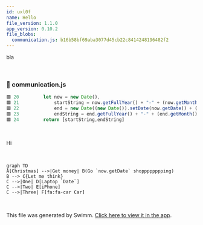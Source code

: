 ```yaml
---
id: uxl0f
name: Hello
file_version: 1.1.0
app_version: 0.10.2
file_blobs:
  communication.js: b16b58bf69aba3077d45cb22c8414248196482f2
---
```


bla

<br/>


<!-- NOTE-swimm-snippet: the lines below link your snippet to Swimm -->
### 📄 communication.js
```javascript
🟩 20         let now = new Date(),
🟩 21             startString = now.getFullYear() + "-" + (now.getMonth() + 1) + "-" + (now.getDate()),
🟩 22             end = new Date((new Date()).setDate(now.getDate() + (range || 7))),
🟩 23             endString = end.getFullYear() + "-" + (end.getMonth() + 1) + "-" + (end.getDate());
🟩 24         return [startString,endString]
```

<br/>

Hi

<br/>

<!--MERMAID {width:100}-->
```mermaid
graph TD
A[Christmas] -->|Get money| B(Go `now.getDate` shopppppppping)
B --> C{Let me think}
C -->|One| D[Laptop `Date`]
C -->|Two| E[iPhone]
C -->|Three| F[fa:fa-car Car]
```
<!--MCONTENT {content: graph TD<br/>
A\[Christmas\] \-\-\>|Get money| B(Go `now.getDate`<swm-token data-swm-token=":communication.js:21:40:42:`        startString = now.getFullYear() + &quot;-&quot; + (now.getMonth() + 1) + &quot;-&quot; + (now.getDate()),`"/> shopppppppping)<br/>
B \-\-\> C{Let me think}<br/>
C \-\-\>|One| D\[Laptop `Date`<swm-token data-swm-token=":communication.js:20:9:9:`    let now = new Date(),`"/>\]<br/>
C \-\-\>|Two| E\[iPhone\]<br/>
C \-\-\>|Three| F\[fa:fa-car Car\]<br/>} --->

<br/>

This file was generated by Swimm. [Click here to view it in the app](http://localhost:5001/repos/ls4DA2fLasmQuEbT4ipw/docs/uxl0f).